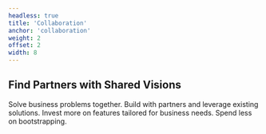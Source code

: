 ```yaml
---
headless: true
title: 'Collaboration'
anchor: 'collaboration'
weight: 2
offset: 2
width: 8
---
```


## Find Partners with Shared Visions

Solve business problems together. Build with partners and leverage existing solutions. Invest more on features tailored for business needs. Spend less on bootstrapping.
